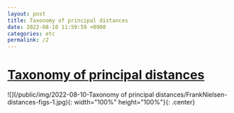 ```yaml
---
layout: post
title: Taxonomy of principal distances
date: 2022-08-10 11:59:59 +0900
categories: etc
permalink: /2
---
```


# [Taxonomy of principal distances](https://franknielsen.github.io/FrankNielsen-distances-figs.pdf)

![](/public/img/2022-08-10-Taxonomy of principal distances/FrankNielsen-distances-figs-1.jpg){: width="100%" height="100%"}{: .center}

